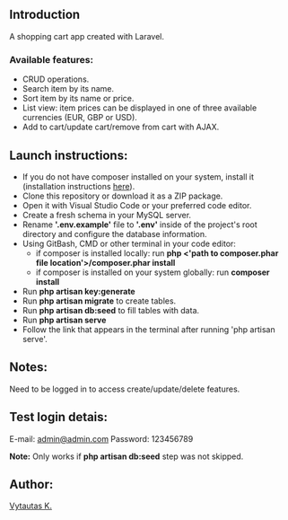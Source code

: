 ## Introduction

A shopping cart app created with Laravel.

### Available features:

-   CRUD operations.
-   Search item by its name.
-   Sort item by its name or price.
-   List view: item prices can be displayed in one of three available currencies (EUR, GBP or USD).
-   Add to cart/update cart/remove from cart with AJAX.

## Launch instructions:

-   If you do not have composer installed on your system, install it (installation instructions [here](https://getcomposer.org/download)).
-   Clone this repository or download it as a ZIP package.
-   Open it with Visual Studio Code or your preferred code editor.
-   Create a fresh schema in your MySQL server.
-   Rename **'.env.example'** file to **'.env'** inside of the project's root directory and configure the database information.
-   Using GitBash, CMD or other terminal in your code editor:
    -   if composer is installed locally: run **php <'path to composer.phar file location'>/composer.phar install**
    -   if composer is installed on your system globally: run **composer install**
-   Run **php artisan key:generate**
-   Run **php artisan migrate** to create tables.
-   Run **php artisan db:seed** to fill tables with data.
-   Run **php artisan serve**
-   Follow the link that appears in the terminal after running 'php artisan serve'.

## Notes:

Need to be logged in to access create/update/delete features.

## Test login detais:

E-mail: admin@admin.com
Password: 123456789

**Note:** Only works if **php artisan db:seed** step was not skipped.

## Author:

[Vytautas K.](https://github.com/VytautasKaz)
